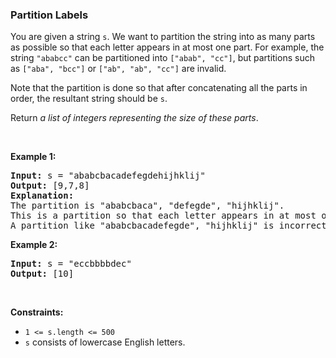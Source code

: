 
<h3>Partition Labels</h3>
<div><p>You are given a string <code>s</code>. We want to partition the string into as many parts as possible so that each letter appears in at most one part. For example, the string <code>"ababcc"</code> can be partitioned into <code>["abab", "cc"]</code>, but partitions such as <code>["aba", "bcc"]</code> or <code>["ab", "ab", "cc"]</code> are invalid.</p>
<p>Note that the partition is done so that after concatenating all the parts in order, the resultant string should be <code>s</code>.</p>
<p>Return <em>a list of integers representing the size of these parts</em>.</p>
<p> </p>
<p><strong>Example 1:</strong></p>
<pre><strong>Input:</strong> s = "ababcbacadefegdehijhklij"
<strong>Output:</strong> [9,7,8]
<strong>Explanation:</strong>
The partition is "ababcbaca", "defegde", "hijhklij".
This is a partition so that each letter appears in at most one part.
A partition like "ababcbacadefegde", "hijhklij" is incorrect, because it splits s into less parts.
</pre>
<p><strong>Example 2:</strong></p>
<pre><strong>Input:</strong> s = "eccbbbbdec"
<strong>Output:</strong> [10]
</pre>
<p> </p>
<p><strong>Constraints:</strong></p>
<ul>
<li><code>1 &lt;= s.length &lt;= 500</code></li>
<li><code>s</code> consists of lowercase English letters.</li>
</ul>
</div>
